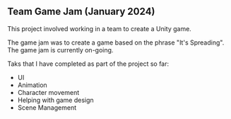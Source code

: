 ## Team Game Jam (January 2024)

This project involved working in a team to create a Unity game.

The game jam was to create a game based on the phrase "It's Spreading". The game jam is currently on-going.

Taks that I have completed as part of the project so far:
- UI
- Animation
- Character movement
- Helping with game design
- Scene Management
